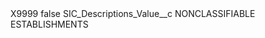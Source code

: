 <?xml version="1.0" encoding="UTF-8"?>
<CustomMetadata xmlns="http://soap.sforce.com/2006/04/metadata" xmlns:xsi="http://www.w3.org/2001/XMLSchema-instance" xmlns:xsd="http://www.w3.org/2001/XMLSchema">
    <label>X9999</label>
    <protected>false</protected>
    <values>
        <field>SIC_Descriptions_Value__c</field>
        <value xsi:type="xsd:string">NONCLASSIFIABLE ESTABLISHMENTS</value>
    </values>
</CustomMetadata>
